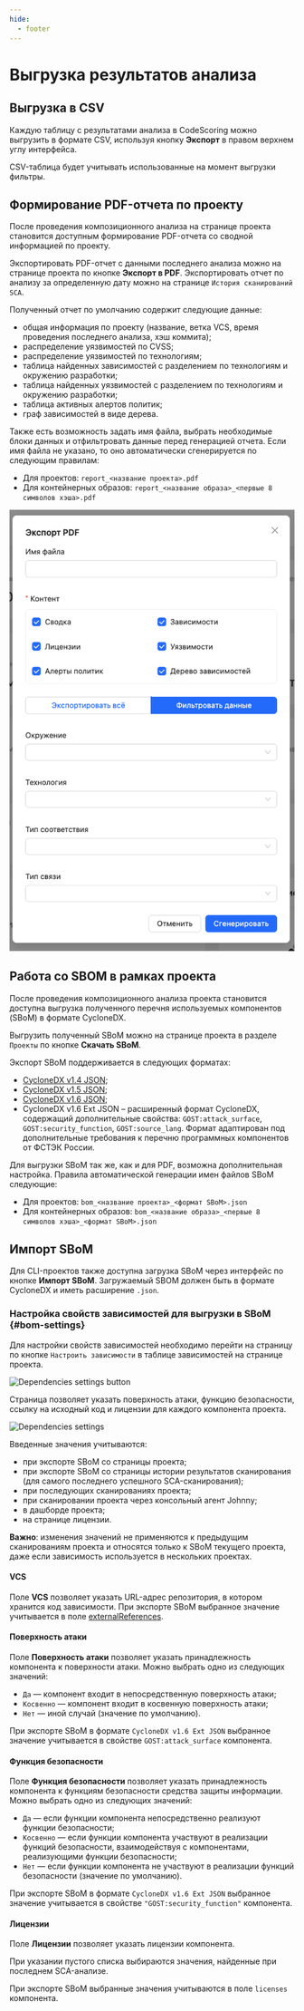 ```yaml
---
hide:
  - footer
---
```


# Выгрузка результатов анализа

## Выгрузка в CSV

Каждую таблицу с результатами анализа в CodeScoring можно выгрузить в формате CSV, используя кнопку **Экспорт** в правом верхнем углу интерфейса.

CSV-таблица будет учитывать использованные на момент выгрузки фильтры.

## Формирование PDF-отчета по проекту

После проведения композиционного анализа на странице проекта становится доступным формирование PDF-отчета со сводной информацией по проекту.

Экспортировать PDF-отчет с данными последнего анализа можно на странице проекта по кнопке **Экспорт в PDF**. Экспортировать отчет по анализу за определенную дату можно на странице `История сканирований SCA`.

Полученный отчет по умолчанию содержит следующие данные:

- общая информация по проекту (название, ветка VCS, время проведения последнего анализа, хэш коммита);
- распределение уязвимостей по CVSS;
- распределение уязвимостей по технологиям;
- таблица найденных зависимостей с разделением по технологиям и окружению разработки;
- таблица найденных уязвимостей с разделением по технологиям и окружению разработки;
- таблица активных алертов политик;
- граф зависимостей в виде дерева.

Также есть возможность задать имя файла, выбрать необходимые блоки данных и отфильтровать данные перед генерацией отчета.
Если имя файла не указано, то оно автоматически сгенерируется по следующим правилам:

- Для проектов: `report_<название проекта>.pdf`
- Для контейнерных образов: `report_<название образа>_<первые 8 символов хэша>.pdf`

![PDF export modal](/assets/img/pdf-export-modal.png)

## Работа со SBOM в рамках проекта

После проведения композиционного анализа проекта становится доступна выгрузка полученного перечня используемых компонентов (SBoM) в формате CycloneDX.

Выгрузить полученный SBoM можно на странице проекта в разделе `Проекты` по кнопке **Скачать SBoM**.

Экспорт SBoM поддерживается в следующих форматах:

- [CycloneDX v1.4 JSON](https://cyclonedx.org/docs/1.4/json/);
- [CycloneDX v1.5 JSON](https://cyclonedx.org/docs/1.5/json/);
- [CycloneDX v1.6 JSON](https://cyclonedx.org/docs/1.6/json/);
- CycloneDX v1.6 Ext JSON – расширенный формат CycloneDX, содержащий дополнительные свойства: `GOST:attack_surface`, `GOST:security_function`, `GOST:source_lang`. Формат адаптирован под дополнительные требования к перечню программных компонентов от ФСТЭК России.

Для выгрузки SBoM так же, как и для PDF, возможна дополнительная настройка. Правила автоматической генерации имен файлов SBoM следующие:

- Для проектов: `bom_<название проекта>_<формат SBoM>.json`
- Для контейнерных образов: `bom_<название образа>_<первые 8 символов хэша>_<формат SBoM>.json`

## Импорт SBoM

Для CLI-проектов также доступна загрузка SBoM через интерфейс по кнопке **Импорт SBoM**. Загружаемый SBOM должен быть в формате CycloneDX и иметь расширение `.json`.

### Настройка свойств зависимостей для выгрузки в SBoM {#bom-settings}

Для настройки свойств зависимостей необходимо перейти на страницу по кнопке `Настроить зависимости` в таблице зависимостей на странице проекта.

![Dependencies settings button](/assets/img/ru-dependencies_settings_button.png)

Страница позволяет указать поверхность атаки, функцию безопасности, ссылку на исходный код и лицензии для каждого компонента проекта.

![Dependencies settings](/assets/img/ru-dependencies_settings.png)

Введенные значения учитываются:

- при экспорте SBoM со страницы проекта;
- при экспорте SBoM со страницы истории результатов сканирования (для самого последнего успешного SCA-сканирования);
- при последующих сканированиях проекта;
- при сканировании проекта через консольный агент Johnny;
- в дашборде проекта;
- на странице лицензии.

**Важно**: изменения значений не применяются к предыдущим сканированиям проекта и относятся только к SBoM текущего проекта, даже если зависимость используется в нескольких проектах.

#### VCS

Поле **VCS** позволяет указать URL-адрес репозитория, в котором хранится код зависимости. При экспорте SBoM выбранное значение учитывается в поле [externalReferences](https://cyclonedx.org/docs/1.6/json/#components_items_externalReferences).

#### Поверхность атаки

Поле **Поверхность атаки** позволяет указать принадлежность компонента к поверхности атаки. Можно выбрать одно из следующих значений:

- `Да` — компонент входит в непосредственную поверхность атаки;
- `Косвенно` — компонент входит в косвенную поверхность атаки;
- `Нет` — иной случай (значение по умолчанию).

При экспорте SBoM в формате `CycloneDX v1.6 Ext JSON` выбранное значение учитывается в свойстве `GOST:attack_surface` компонента.

#### Функция безопасности

Поле **Функция безопасности** позволяет указать принадлежность компонента к функциям безопасности средства защиты информации. Можно выбрать одно из следующих значений:

- `Да` — если функции компонента непосредственно реализуют функции безопасности;
- `Косвенно` — если функции компонента участвуют в реализации функций безопасности, взаимодействуя с компонентами, реализующими функции безопасности;
- `Нет` — если функции компонента не участвуют в реализации функций безопасности (значение по умолчанию).

При экспорте SBoM в формате `CycloneDX v1.6 Ext JSON` выбранное значение учитывается в свойстве `"GOST:security_function"` компонента.

#### Лицензии

Поле **Лицензии** позволяет указать лицензии компонента.

При указании пустого списка выбираются значения, найденные при последнем SCA-анализе.

При экспорте SBoM выбранные значения учитываются в поле `licenses` компонента.
